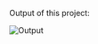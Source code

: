Output of this project:

![Output](https://github.com/Afnan5750/QR-Code-Generator/assets/155257728/d39c50a9-5575-4010-aae3-b54e897babcc)
